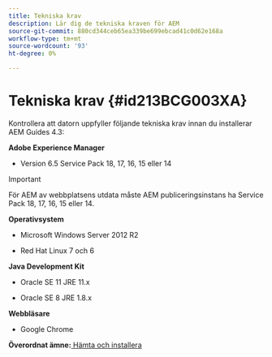 ```yaml
---
title: Tekniska krav
description: Lär dig de tekniska kraven för AEM
source-git-commit: 880cd344ceb65ea339be699ebcad41c0d62e168a
workflow-type: tm+mt
source-wordcount: '93'
ht-degree: 0%

---
```


# Tekniska krav {#id213BCG003XA}

Kontrollera att datorn uppfyller följande tekniska krav innan du installerar AEM Guides 4.3:

**Adobe Experience Manager**

- Version 6.5 Service Pack 18, 17, 16, 15 eller 14

>[!IMPORTANT]
>
> För AEM av webbplatsens utdata måste AEM publiceringsinstans ha Service Pack 18, 17, 16, 15 eller 14.

**Operativsystem**

- Microsoft Windows Server 2012 R2

- Red Hat Linux 7 och 6


**Java Development Kit**

- Oracle SE 11 JRE 11.x

- Oracle SE 8 JRE 1.8.x


**Webbläsare**

- Google Chrome


**Överordnat ämne:**[ Hämta och installera](download-install.md)
